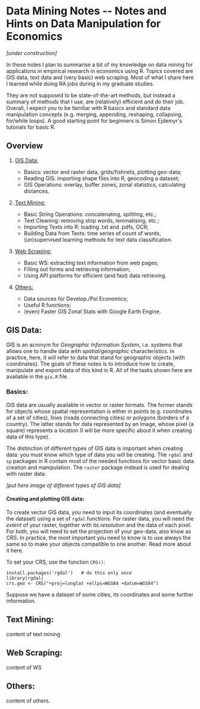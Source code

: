# Data Mining Notes -- Notes and Hints on Data Manipulation for Economics

*[under construction]*

In these notes I plan to summarise a bit of my knowledge on data mining for applications in empirical research in economics using R. Topics covered are GIS data, text data and (very basic) web scraping. Most of what I share here I learned while doing RA jobs during in my graduate studies.

They are not supposed to be state-of-the-art methods, but instead a summary of methods that I use, are (relatively) efficient and do their job. Overall, I expect you to be familiar with R basics and standard data manipulation concepts (e.g. merging, appending, reshaping, collapsing, for/while loops). A good starting point for beginners is Simon Ejdemyr's tutorials for basic R.

## Overview

1. [GIS Data:](#gis-data)
    - Basics: vector and raster data, grids/fishnets, plotting geo-data;
    - Reading GIS: importing shape files into R, geocoding a dataset;
    - GIS Operations: overlay, buffer zones, zonal statistics, calculating distances.

2. [Text Mining:](#text-mining)
    - Basic String Operations: concatenating, splitting, etc.;
    - Text Cleaning: removing stop words, lemmatising, etc.;
    - Importing Texts into R: loading .txt and .pdfs, OCR;
    - Building Data from Texts: time series of count of words, (un)supervised learning methods for text data classification.

3. [Web Scraping:](#web-scraping)
    - Basic WS: extracting text information from web pages;
    - Filling out forms and retrieving information;
    - Using API platforms for efficient (and fast) data retrieving.

4. [Others:](#others)
    - Data sources for Develop./Pol Economics;
    - Useful R functions;
    - (even) Faster GIS Zonal Stats with Google Earth Engine.

## GIS Data:

GIS is an acronym for *Geographic Information System*, i.e. systems that allows one to handle data with *spatial/geographic* characteristics. In practice, here, it will refer to data that stand for geographic objects (with coordinates). The goals of these notes is to introduce how to create, manipulate and export data of this kind in R. All of the tasks shown here are available in the `gis.R` file.

### Basics:

GIS data are usually available in vector or raster formats. The former stands for objects whose spatial representation is either in points (e.g. coordinates of a set of cities), lines (roads connecting cities) or polygons (borders of a country). The latter stands for data represented by an image, whose pixel (a square) represents a location (I will be more specific about it when creating data of this type).

The distinction of different types of GIS data is important when creating data: you must know which type of data you will be creating. The `rgdal` and `sp` packages in R contain most of the needed functions for vector basic data creation and manipulation. The `raster` package instead is used for dealing with raster data.

*[put here image of different types of GIS data]*

#### Creating and plotting GIS data:

To create vector GIS data, you need to input its coordinates (and eventually the dataset) using a set of `rgdal` functions. For raster data, you will need the *extent* of your raster, together with its *resolution* and the data of each pixel. For both, you will need to set the projection of your geo-data, also know as CRS. In practice, the most important you need to know is to use always the same so to make your objects compatible to one another. Read more about it here.

To set your CRS, use the function `CRS()`:

```{r}
install.packages('rgdal')   # do this only once
library(rgdal)
crs.geo <- CRS("+proj=longlat +ellps=WGS84 +datum=WGS84")
```

Suppose we have a dataset of some cities, its coordinates and some further information.

## Text Mining:

content of text mining

## Web Scraping:

content of WS

## Others:

content of others.
